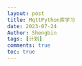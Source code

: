 ```yaml
---
layout: post
title: MqttPython库学习 
date: 2023-07-24
Author: Shengbin 
tags: [计划]
comments: true
toc: true
---
```

